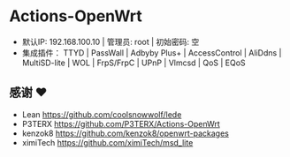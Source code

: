 # Actions-OpenWrt




- 默认IP:   192.168.100.10   |  管理员: root  |  初始密码: 空 
- 集成插件：
     TTYD  |  PassWall | Adbyby Plus+ | AccessControl | AliDdns | MultiSD-lite |  WOL | FrpS/FrpC | UPnP | Vlmcsd | QoS | EQoS 

## 感谢 ❤️

- Lean      https://github.com/coolsnowwolf/lede
- P3TERX    https://github.com/P3TERX/Actions-OpenWrt
- kenzok8   https://github.com/kenzok8/openwrt-packages
- ximiTech  https://github.com/ximiTech/msd_lite

